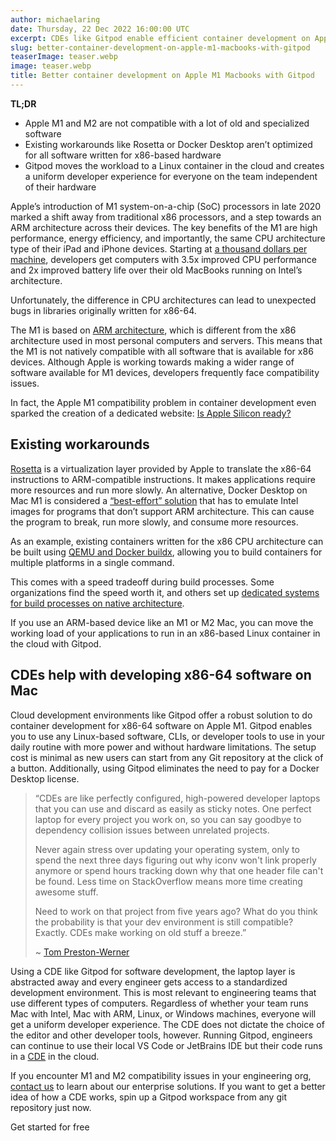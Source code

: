```yaml
---
author: michaelaring
date: Thursday, 22 Dec 2022 16:00:00 UTC
excerpt: CDEs like Gitpod enable efficient container development on Apple M1. If you use an ARM-based device like an M1 or M2 Mac, you can move the workload of your applications to run in an x86-based Linux container in the cloud.
slug: better-container-development-on-apple-m1-macbooks-with-gitpod
teaserImage: teaser.webp
image: teaser.webp
title: Better container development on Apple M1 Macbooks with Gitpod
---
```


<script context="module">
  export const prerender = true;
</script>

<script>
  import LinkButton from "$lib/components/ui-library/link-button/link-button.svelte"
</script>

**TL;DR**

- Apple M1 and M2 are not compatible with a lot of old and specialized software
- Existing workarounds like Rosetta or Docker Desktop aren’t optimized for all software written for x86-based hardware
- Gitpod moves the workload to a Linux container in the cloud and creates a uniform developer experience for everyone on the team independent of their hardware

Apple’s introduction of M1 system-on-a-chip (SoC) processors in late 2020 marked a shift away from traditional x86 processors, and a step towards an ARM architecture across their devices. The key benefits of the M1 are high performance, energy efficiency, and importantly, the same CPU architecture type of their iPad and iPhone devices. Starting at [a thousand dollars per machine](https://www.apple.com/macbook-air-m1/specs/), developers get computers with 3.5x improved CPU performance and 2x improved battery life over their old MacBooks running on Intel’s architecture.

Unfortunately, the difference in CPU architectures can lead to unexpected bugs in libraries originally written for x86-64.

The M1 is based on [ARM architecture](https://en.wikipedia.org/wiki/AArch64), which is different from the x86 architecture used in most personal computers and servers. This means that the M1 is not natively compatible with all software that is available for x86 devices. Although Apple is working towards making a wider range of software available for M1 devices, developers frequently face compatibility issues.

In fact, the Apple M1 compatibility problem in container development even sparked the creation of a dedicated website: [Is Apple Silicon ready?](https://isapplesiliconready.com/)

## Existing workarounds

[Rosetta](https://developer.apple.com/documentation/virtualization/running_intel_binaries_in_linux_vms_with_rosetta) is a virtualization layer provided by Apple to translate the x86-64 instructions to ARM-compatible instructions. It makes applications require more resources and run more slowly. An alternative, Docker Desktop on Mac M1 is considered a [“best-effort” solution](https://docs.docker.com/desktop/troubleshoot/known-issues/) that has to emulate Intel images for programs that don’t support ARM architecture. This can cause the program to break, run more slowly, and consume more resources.

As an example, existing containers written for the x86 CPU architecture can be built using [QEMU and Docker buildx](https://www.docker.com/blog/multi-arch-images/), allowing you to build containers for multiple platforms in a single command.

This comes with a speed tradeoff during build processes. Some organizations find the speed worth it, and others set up [dedicated systems for build processes on native architecture](https://docs.docker.com/engine/reference/commandline/buildx_create/#driver-opt).

If you use an ARM-based device like an M1 or M2 Mac, you can move the working load of your applications to run in an x86-based Linux container in the cloud with Gitpod.

## CDEs help with developing x86-64 software on Mac

Cloud development environments like Gitpod offer a robust solution to do container development for x86-64 software on Apple M1. Gitpod enables you to use any Linux-based software, CLIs, or developer tools to use in your daily routine with more power and without hardware limitations. The setup cost is minimal as new users can start from any Git repository at the click of a button. Additionally, using Gitpod eliminates the need to pay for a Docker Desktop license.

> “CDEs are like perfectly configured, high-powered developer laptops that you can use and discard as easily as sticky notes. One perfect laptop for every project you work on, so you can say goodbye to dependency collision issues between unrelated projects.
>
> Never again stress over updating your operating system, only to spend the next three days figuring out why iconv won't link properly anymore or spend hours tracking down why that one header file can't be found. Less time on StackOverflow means more time creating awesome stuff.
>
> Need to work on that project from five years ago? What do you think the probability is that your dev environment is still compatible? Exactly. CDEs make working on old stuff a breeze.”
>
> ~ [Tom Preston-Werner](https://twitter.com/mojombo/status/1588263791598325761)

Using a CDE like Gitpod for software development, the laptop layer is abstracted away and every engineer gets access to a standardized development environment. This is most relevant to engineering teams that use different types of computers. Regardless of whether your team runs Mac with Intel, Mac with ARM, Linux, or Windows machines, everyone will get a uniform developer experience. The CDE does not dictate the choice of the editor and other developer tools, however. Running Gitpod, engineers can continue to use their local VS Code or JetBrains IDE but their code runs in a [CDE](/cde) in the cloud.

If you encounter M1 and M2 compatibility issues in your engineering org, [contact us](/contact/sales) to learn about our enterprise solutions. If you want to get a better idea of how a CDE works, spin up a Gitpod workspace from any git repository just now.

<LinkButton href="https://gitpod.io/login" variant="primary" size="large">Get started for free</LinkButton>
